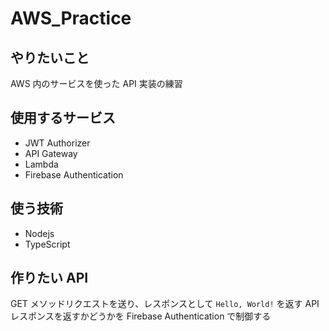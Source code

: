 # AWS_Practice

## やりたいこと

AWS 内のサービスを使った API 実装の練習

## 使用するサービス

- JWT Authorizer
- API Gateway
- Lambda
- Firebase Authentication

## 使う技術

- Nodejs
- TypeScript

## 作りたい API

GET メソッドリクエストを送り、レスポンスとして `Hello, World!` を返す API
レスポンスを返すかどうかを Firebase Authentication で制御する
